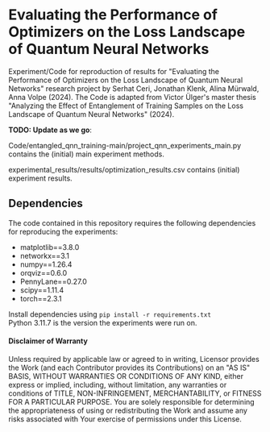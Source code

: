 # Evaluating the Performance of Optimizers on the Loss Landscape of Quantum Neural Networks
Experiment/Code for reproduction of results for "Evaluating the Performance of Optimizers on the Loss Landscape of Quantum Neural Networks" research project by Serhat Ceri, Jonathan Klenk, Alina Mürwald, Anna Volpe (2024).
The Code is adapted from Victor Ülger's master thesis "Analyzing the Effect of Entanglement of Training Samples on the Loss Landscape of Quantum Neural Networks" (2024).

**TODO: Update as we go**: 

Code/entangled_qnn_training-main/project_qnn_experiments_main.py contains the (initial) main experiment methods. 

experimental_results/results/optimization_results.csv contains (initial) experiment results.

## Dependencies

The code contained in this repository requires the following dependencies for reproducing the experiments:
- matplotlib==3.8.0
- networkx==3.1
- numpy==1.26.4
- orqviz==0.6.0 
- PennyLane==0.27.0
- scipy==1.11.4
- torch==2.3.1

Install dependencies using ``pip install -r requirements.txt``  
Python 3.11.7 is the version the experiments were run on.

#### Disclaimer of Warranty 
Unless required by applicable law or agreed to in writing, Licensor provides the Work (and each Contributor provides its Contributions) on an "AS IS" BASIS, WITHOUT WARRANTIES OR CONDITIONS OF ANY KIND, either express or implied, including, without limitation, any warranties or conditions of TITLE, NON-INFRINGEMENT, MERCHANTABILITY, or FITNESS FOR A PARTICULAR PURPOSE. You are solely responsible for determining the appropriateness of using or redistributing the Work and assume any risks associated with Your exercise of permissions under this License.
